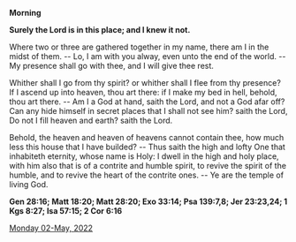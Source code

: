 **Morning**

**Surely the Lord is in this place; and I knew it not.**
 
Where two or three are gathered together in my name, there am I in the midst of them. -- Lo, I am with you alway, even unto the end of the world. -- My presence shall go with thee, and I will give thee rest.
 
Whither shall I go from thy spirit? or whither shall I flee from thy presence? If I ascend up into heaven, thou art there: if I make my bed in hell, behold, thou art there. -- Am I a God at hand, saith the Lord, and not a God afar off? Can any hide himself in secret places that I shall not see him? saith the Lord, Do not I fill heaven and earth? saith the Lord.
 
Behold, the heaven and heaven of heavens cannot contain thee, how much less this house that I have builded? -- Thus saith the high and lofty One that inhabiteth eternity, whose name is Holy: I dwell in the high and holy place, with him also that is of a contrite and humble spirit, to revive the spirit of the humble, and to revive the heart of the contrite ones. -- Ye are the temple of living God.  

**Gen 28:16; Matt 18:20; Matt 28:20; Exo 33:14; Psa 139:7,8; Jer 23:23,24; 1 Kgs 8:27; Isa 57:15; 2 Cor 6:16**

[Monday 02-May, 2022](https://t.me/daily_light)
